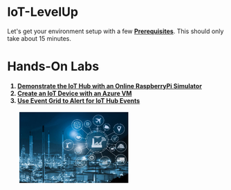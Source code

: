 # IoT-LevelUp
<p>
Let's get your environment setup with a few <b><a href="prerequisites.md">Prerequisites</a></b>.  This should only take about 15 minutes.
<p>
<h1>Hands-On Labs</h1>

<h4>
<ol>
  <li><a href="RaspberryPiSimulator.md">Demonstrate the IoT Hub with an Online RaspberryPi Simulator</a>
  <li><a href="IoTDeviceVM.md">Create an IoT Device with an Azure VM</a>
  <li><a href="EventGridAlert.md">Use Event Grid to Alert for IoT Hub Events</a>
</h4>
<p>
&emsp;&emsp;<img src="./images/iot.jpg" width="50%" height="50%">
